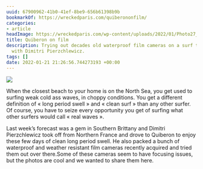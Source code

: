 ```yaml
---
uuid: 67900962-41b0-41ef-8be9-656b61398b9b
bookmarkOf: https://wreckedparis.com/quiberononfilm/
categories:
- article
headImage: https://wreckedparis.com/wp-content/uploads/2022/01/Photo27_25-1.jpg
title: Quiberon on film
description: Trying out decades old waterproof film cameras on a surf trip out west
  with Dimitri Pierzchlewicz.
tags: []
date: 2022-01-21 21:26:56.744273193 +00:00
---
```


![](https://i0.wp.com/wreckedparis.com/wp-content/uploads/2022/01/Photo27_25-1.jpg?fit=900%2C599&quality=95&ssl=1)

When the closest beach to your home is on the North Sea, you get used to surfing weak cold ass waves, in choppy conditions. You get a different definition of « long period swell » and « clean surf » than any other surfer.  
Of course, you have to seize every opportunity you get of surfing what other surfers would call « real waves ».

Last week’s forecast was a gem in Southern Brittany and Dimitri Pierzchlewicz took off from Northern France and drove to Quiberon to enjoy these few days of clean long period swell. He also packed a bunch of waterproof and weather resistant film cameras recently acquired and tried them out over there.Some of these cameras seem to have focusing issues, but the photos are cool and we wanted to share them here.